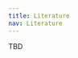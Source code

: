 ```yaml
---
title: Literature
nav: Literature
---
```


TBD

<!---

Here we list some papers that can provide context for addressing the proposed challenges



# Single-cell Sequencing Method
**SPLiT-seq publication** 
[https://www.science.org/doi/10.1126/science.aam8999](https://www.science.org/doi/10.1126/science.aam8999)
- Scale Biosciences workflow is based on the concept of combinatorial indexing introduced in the SPLiT-seq paper


# Pseudotime Trajectory Analysis
**Benchmark of Pseudotime Trajectory Analyses**
[https://www.nature.com/articles/s41587-019-0071-9](https://www.nature.com/articles/s41587-019-0071-9)
- Benchmarked 45 methods with many datasets


**Review of Pseudotime Trajectory Analyses**
[https://www.sciencedirect.com/science/article/pii/S2452310021000299](https://www.sciencedirect.com/science/article/pii/S2452310021000299)
- Review of trajectory analyses


**11 Grand Challenges in single-cell science** 
[https://genomebiology.biomedcentral.com/articles/10.1186/s13059-020-1926-6](https://genomebiology.biomedcentral.com/articles/10.1186/s13059-020-1926-6)
- Slightly an old paper but the concepts hold true.
- Generalizing trajectory inference is the fourth challenge


**CellRank**
[https://www.nature.com/articles/s41592-021-01346-6](https://www.nature.com/articles/s41592-021-01346-6)
- One pseudotime estimation approach


**Lamian**
[https://www.nature.com/articles/s41467-023-42841-y](https://www.nature.com/articles/s41467-023-42841-y)
- Pseudotime estimation approach for multi-sample data


# Differential Expression Across Pseudotime Trajectory
**PseudotimeDE**
[https://genomebiology.biomedcentral.com/articles/10.1186/s13059-021-02341-y](https://genomebiology.biomedcentral.com/articles/10.1186/s13059-021-02341-y)
- Method for detecting genes differentially expressed across a pseudotime


**Trajectory-based differential expression analysis for single-cell sequencing data**
[https://www.nature.com/articles/s41467-020-14766-3](https://www.nature.com/articles/s41467-020-14766-3)
- A method for differential expression analysis across pseudotimes


# Cardiomyocyte Differentiations

**Review of iPSC-derived cardiomyocytes**
[https://www.sciencedirect.com/science/article/pii/S2666166722004403?via%3Dihub](https://www.sciencedirect.com/science/article/pii/S2666166722004403?via%3Dihub)
- Provides a review of the field of iPSC-derived cardiomyocytes to provide biological theory, context and 


--->
